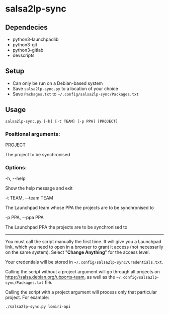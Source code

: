 # salsa2lp-sync

## Dependecies

 - python3-launchpadlib
 - python3-git
 - python3-gitlab
 - devscripts

## Setup

 - Can only be run on a Debian-based system
 - Save `salsa2lp-sync.py` to a location of your choice
 - Save `Packages.txt` to `~/.config/salsa2lp-sync/Packages.txt`

## Usage

`salsa2lp-sync.py [-h] [-t TEAM] [-p PPA] [PROJECT]`

### Positional arguments:

PROJECT

The project to be synchronised

### Options:

-h, --help

Show the help message and exit

-t TEAM, --team TEAM

The Launchpad team whose PPA the projects are to be synchronised to

-p PPA, --ppa PPA

The Launchpad PPA the projects are to be synchronised to

---

You must call the script manually the first time. It will give you a
Launchpad link, which you need to open in a browser to grant it access
(not necessarily on the same system). Select "**Change Anything**" for
the access level.

Your credentials will be stored in `~/.config/salsa2lp-sync/Credentials.txt`.

Calling the script without a project argument will go through all
projects on https://salsa.debian.org/ubports-team, as well as the
`~/.config/salsa2lp-sync/Packages.txt` file.

Calling the script with a project argument will process only that
particular project. For example:

```
./salsa2lp-sync.py lomiri-api
```
